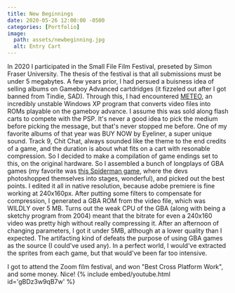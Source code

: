 ```yaml
---
title: New Beginnings
date: 2020-05-26 12:00:00 -0500
categories: [Portfolio]
image:
  path: assets/newbeginning.jpg
  alt: Entry Cart
---
```

In 2020 I participated in the Small File Film Festival, preseted by Simon Fraser University. The thesis of the festival is that all submissions must be under 5 megabytes. A few years prior, I had persued a buisness idea of selling albums on Gameboy Advanced cartdridges (it fizzeled out after I got banned from Tindie, SAD). Through this, I had encountered [METEO](https://www.gamebrew.org/wiki/Meteo_Avi-2-GBA), an incredibly unstable Windows XP program that converts video files into ROMs playable on the gameboy advance. I assume this was sold along flash carts to compete with the PSP. It's never a good idea to pick the medium before picking the message, but that's never stopped me before. One of my favorite albums of that year was BUY NOW by Eyeliner, a super unique sound. Track 9, Chit Chat, always sounded like the theme to the end credits of a game, and the duration is about what fits on a cart with resonable compression. So I decided to make a compilation of game endings set to this, on the original hardware. So I assembled a bunch of longplays of GBA games (my favorite was [this Spiderman game](https://youtu.be/WjtCAf-0zCE?si=izafb0jHFgljHpv8&t=985), where the devs photoshopped themselves into stages, wonderful), and picked out the best points. I edited it all in native resolution, because adobe premiere is fine working at 240x160px. After putting some filters to compensate for compression, I generated a GBA ROM from the video file, which was WILDLY over 5 MB. Turns out the weak CPU of the GBA (along with being a sketchy program from 2004) meant that the bitrate for even a 240x160 video was pretty high without really compressing it. After an afternoon of changing parameters, I got it under 5MB, although at a lower quality than I expected. The artifacting kind of defeats the purpose of using GBA games as the source (I could've used any). In a perfect world, I would've extracted the sprites from each game, but that would've been far too intensive. 

I got to attend the Zoom film festival, and won "Best Cross Platform Work", and some money. Nice!
{% include embed/youtube.html id='gBDz3w9qB7w' %}